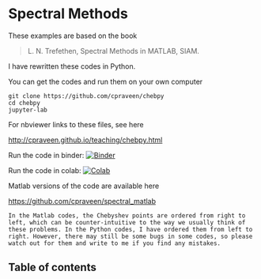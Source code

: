 # Spectral Methods

These examples are based on the book 

> L. N. Trefethen, Spectral Methods in MATLAB, SIAM.

I have rewritten these codes in Python.

You can get the codes and run them on your own computer

```shell
git clone https://github.com/cpraveen/chebpy
cd chebpy
jupyter-lab
```

For nbviewer links to these files, see here

<http://cpraveen.github.io/teaching/chebpy.html>

Run the code in binder: [![Binder](https://mybinder.org/badge_logo.svg)](https://mybinder.org/v2/gh/cpraveen/chebpy/HEAD)

Run the code in colab: [![Colab](https://colab.research.google.com/assets/colab-badge.svg)](https://colab.research.google.com/github/cpraveen/chebpy)

Matlab versions of the code are available here

<https://github.com/cpraveen/spectral_matlab>

```{important}
In the Matlab codes, the Chebyshev points are ordered from right to left, which can be counter-intuitive to the way we usually think of these problems. In the Python codes, I have ordered them from left to right. However, there may still be some bugs in some codes, so please watch out for them and write to me if you find any mistakes.
```

## Table of contents

```{tableofcontents}
```
